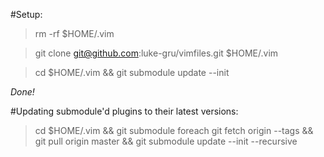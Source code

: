 #Setup:

> rm -rf $HOME/.vim

> git clone git@github.com:luke-gru/vimfiles.git $HOME/.vim

> cd $HOME/.vim && git submodule update --init

*Done!*

#Updating submodule'd plugins to their latest versions:

> cd $HOME/.vim && git submodule foreach git fetch origin --tags && git pull origin master && git submodule update --init --recursive
